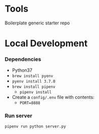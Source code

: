 # Tools
Boilerplate generic starter repo

# Local Development
### Dependencies
- Python37
- `brew install pyenv`
- `pyenv install 3.7.0`
- `brew install pipenv`
    - `pipenv install`
- Create a `config/.env` file with contents:
  - `PORT=8888`

### Run server
`pipenv run python server.py`
